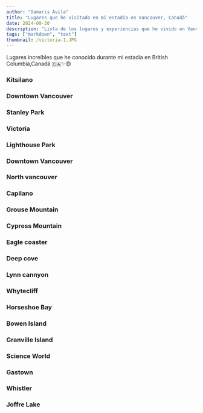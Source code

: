 ```yaml
---
author: "Damaris Avila"
title: "Lugares que he visitado en mi estadía en Vancouver, Canadá"
date: 2024-09-30
description: "Lista de los lugares y experiencias que he vivido en Vancouver, British Columbia."
tags: ["markdown", "text"]
thumbnail: /victoria-1.JPG
---
```



Lugares increíbles que he conocido durante mi estadía en British Columbia,Canadá <span class="emojify">🇨🇦:sparkles::heart_eyes:</span>

### Kitsilano
### Downtown Vancouver
### Stanley Park
### Victoria
### Lighthouse Park
### Downtown Vancouver
### North vancouver
### Capilano
### Grouse Mountain
### Cypress Mountain 
### Eagle coaster
### Deep cove
### Lynn cannyon
### Whytecliff 
### Horseshoe Bay
### Bowen Island
### Granville Island
### Science World
### Gastown
### Whistler
### Joffre Lake
